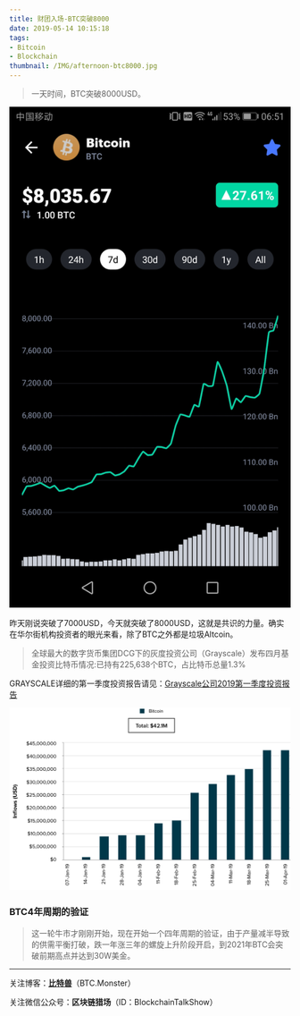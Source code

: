 ```yaml
---
title: 财团入场-BTC突破8000
date: 2019-05-14 10:15:18
tags: 
- Bitcoin
- Blockchain
thumbnail: /IMG/afternoon-btc8000.jpg
---
```


> 一天时间，BTC突破8000USD。

![btc8000](/IMG/btc8000.jpg)

昨天刚说突破了7000USD，今天就突破了8000USD，这就是共识的力量。确实在华尔街机构投资者的眼光来看，除了BTC之外都是垃圾Altcoin。

> 全球最大的数字货币集团DCG下的灰度投资公司（Grayscale）发布四月基金投资比特币情况:已持有225,638个BTC，占比特币总量1.3% 

GRAYSCALE详细的第一季度投资报告请见：[Grayscale公司2019第一季度投资报告](https://grayscale.co/digital-asset-investment-report-q1-2019/?utm_medium=content&utm_source=medium&utm_campaign=2019q1report)

![figure10](/IMG/figure10.jpg)

### BTC4年周期的验证

> 这一轮牛市才刚刚开始，现在开始一个四年周期的验证，由于产量减半导致的供需平衡打破，跌一年涨三年的螺旋上升阶段开启，到2021年BTC会突破前期高点并达到30W美金。



------

关注博客：**[比特兽](https://btc.monster)**（BTC.Monster）

关注微信公众号：**区块链猎场**（ID：BlockchainTalkShow）